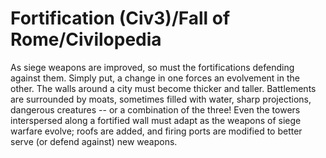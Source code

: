 # Fortification (Civ3)/Fall of Rome/Civilopedia

As siege weapons are improved, so must the fortifications defending against them. Simply put, a change in one
forces an evolvement in the other. The walls around a city must become thicker and taller. Battlements are
surrounded by moats, sometimes filled with water, sharp projections, dangerous creatures -- or a combination of
the three! Even the towers interspersed along a fortified wall must adapt as the weapons of siege warfare evolve;
roofs are added, and firing ports are modified to better serve (or defend against) new weapons.